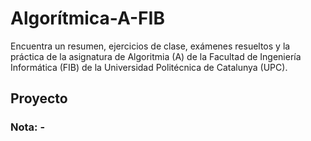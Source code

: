 # Algorítmica-A-FIB
Encuentra un resumen, ejercicios de clase, exámenes resueltos y la práctica de la asignatura de Algoritmia (A) de la Facultad de Ingeniería Informática (FIB) de la Universidad Politécnica de Catalunya (UPC).

## Proyecto
### Nota: -
